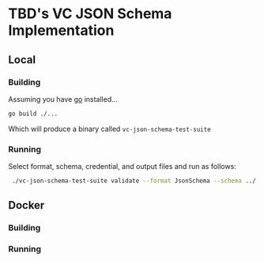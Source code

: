 # TBD's VC JSON Schema Implementation

## Local
### Building

Assuming you have [go](https://go.dev/) installed...

```bash
go build ./...
```

Which will produce a binary called `vc-json-schema-test-suite`

### Running

Select format, schema, credential, and output files and run as follows:

```bash
 ./vc-json-schema-test-suite validate --format JsonSchema --schema ../../tests/input/test-1-schema.json --credential ../../tests/input/test-1-credential.json --output ../../tests/output/tests-1-output.json```
 ```

## Docker
### Building

### Running